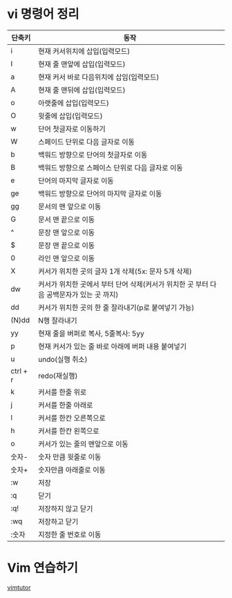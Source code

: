 # vi 명령어 정리
|단축키|동작|
|-|-|
|i|현재 커서위치에 삽입(입력모드)|
|I|현재 줄 맨앞에 삽입(입력모드)|
|a|현재 커서 바로 다음위치에 삽임(입력모드)|
|A|현재 줄 맨뒤에 삽입(입력모드)|
|o|아랫줄에 삽입(입력모드)|
|O|윗줄에 삽입(입력모드)|
|w|단어 첫글자로 이동하기|
|W|스페이드 단위로 다음 글자로 이동|
|b|백워드 방향으로 단어의 첫글자로 이동|
|B|백워드 방향으로 스페이스 단위로 다음 글자로 이동|
|e|단어의 마지막 글자로 이동|
|ge|백워드 방향으로 단어의 마지막 글자로 이동|
|gg|문서의 맨 앞으로 이동|
|G|문서 맨 끝으로 이동|
|^|문장 맨 앞으로 이동|
|$|문장 맨 끝으로 이동|
|0|라인 맨 앞으로 이동|
|X|커서가 위치한 곳의 글자 1개 삭제(5x: 문자 5개 삭제)|
|dw|커서가 위치한 곳에서 부터 단어 삭제(커서가 위치한 곳 부터 다음 공백문자가 있는 곳 까지)|
|dd|커서가 위치한 곳의 한 줄 잘라내기(p로 붙여넣기 가능)|
|(N)dd|N행 잘라내기|
|yy|현재 줄을 버퍼로 복사, 5줄복사: 5yy|
|p|현재 커서가 있는 줄 바로 아래에 버퍼 내용 붙여넣기|
|u|undo(실행 취소)|
|ctrl + r|redo(재실행)|
|k|커서를 한줄 위로|
|j|커서를 한줄 아래로|
|l|커서를 한칸 오른쪽으로|
|h|커서를 한칸 왼쪽으로|
|o|커서가 있는 줄의 맨앞으로 이동|
|숫자-|숫자 만큼 윗줄로 이동|
|숫자+|숫자만큼 아래줄로 이동|
|:w|저장|
|:q|닫기|
|:q!|저장하지 않고 닫기|
|:wq|저장하고 닫기|
|:숫자|지정한 줄 번호로 이동|


# Vim 연습하기

[vimtutor](http://www2.geog.ucl.ac.uk/~plewis/teaching/unix/vimtutor)
